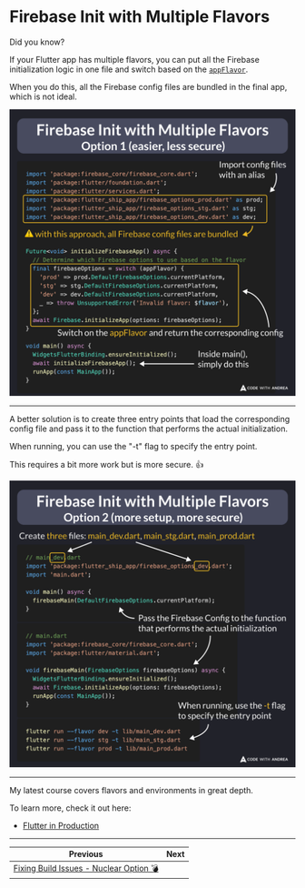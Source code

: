 # Firebase Init with Multiple Flavors

Did you know?

If your Flutter app has multiple flavors, you can put all the Firebase initialization logic in one file and switch based on the [`appFlavor`](https://api.flutter.dev/flutter/services/appFlavor-constant.html).

When you do this, all the Firebase config files are bundled in the final app, which is not ideal.

![](201.1.png)

<!--

import 'package:firebase_core/firebase_core.dart';
import 'package:flutter/foundation.dart';
import 'package:flutter/services.dart';
import 'package:flutter_ship_app/firebase_options_prod.dart' as prod;
import 'package:flutter_ship_app/firebase_options_stg.dart' as stg;
import 'package:flutter_ship_app/firebase_options_dev.dart' as dev;

Future<void> initializeFirebaseApp() async {
  // Determine which Firebase options to use based on the flavor
  final firebaseOptions = switch (appFlavor) {
    'prod' => prod.DefaultFirebaseOptions.currentPlatform,
    'stg' => stg.DefaultFirebaseOptions.currentPlatform,
    'dev' => dev.DefaultFirebaseOptions.currentPlatform,
    _ => throw UnsupportedError('Invalid flavor: $flavor'),
  };
  await Firebase.initializeApp(options: firebaseOptions);
}

void main() async {
  WidgetsFlutterBinding.ensureInitialized();
  await initializeFirebaseApp();
  runApp(const MainApp());
}

-->

---

A better solution is to create three entry points that load the corresponding config file and pass it to the function that performs the actual initialization.

When running, you can use the "-t" flag to specify the entry point.

This requires a bit more work but is more secure. 👍

![](201.2.png)

<!--

// main_dev.dart
import 'package:flutter_ship_app/firebase_options_dev.dart';
import 'main.dart';

void main() async {
  firebaseMain(DefaultFirebaseOptions.currentPlatform);
}

// main.dart
import 'package:firebase_core/firebase_core.dart';
import 'package:flutter/material.dart';

void firebaseMain(FirebaseOptions firebaseOptions) async {
  WidgetsFlutterBinding.ensureInitialized();
  await Firebase.initializeApp(options: firebaseOptions);
  runApp(const MainApp());
}

// Run like this:
flutter run --flavor dev -t lib/main_dev.dart
flutter run --flavor stg -t lib/main_stg.dart
flutter run --flavor prod -t lib/main_prod.dart

-->

---

My latest course covers flavors and environments in great depth.

To learn more, check it out here:

- [Flutter in Production](https://codewithandrea.com/courses/flutter-in-production/)

---

| Previous | Next |
| -------- | ---- |
| [Fixing Build Issues - Nuclear Option 💣](../0200-fixing-build-issues-nuclear-option/index.md) |  |

<!-- TWITTER|https://x.com/biz84/status/1847236054828429628 -->
<!-- LINKEDIN|https://www.linkedin.com/posts/andreabizzotto_take-2-if-your-flutter-app-has-multiple-activity-7253002364234690560-MwsY -->





